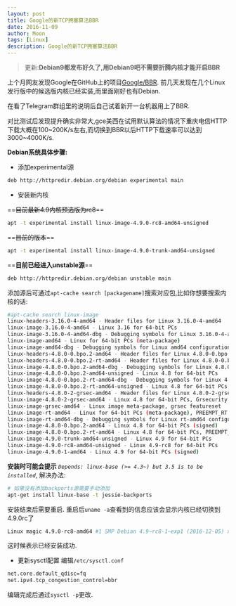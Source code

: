 ```yaml
---
layout: post
title: Google的新TCP拥塞算法BBR
date: 2016-11-09
author: Moon
tags: [Linux]
description: Google的新TCP拥塞算法BBR
---
```


> 更新:**Debian9都发布好久了,用Debian9吧不需要折腾内核才能开启BBR**

上个月网友发现Google在GitHub上的项目[Google/BBR](https://github.com/google/bbr).
前几天发现在几个Linux发行版中的候选版内核已经实装,而里面刚好也有Debian.

在看了Telegram群组里的说明后自己试着新开一台机器用上了BBR.

对比测试后发现提升确实非常大,gce美西在试用默认算法的情况下重庆电信HTTP下载大概在100~200K/s左右,而切换到BBR以后HTTP下载速率可以达到3000~4000K/s.

**Debian系统具体步骤:**

* 添加experimental源
```bash
deb http://httpredir.debian.org/debian experimental main
```
* 安装新内核

==~~目前最新4.9内核预选版为rc8~~==
```bash
apt -t experimental install linux-image-4.9.0-rc8-amd64-unsigned
```
==~~目前的版本~~==
```bash
apt -t experimental install linux-image-4.9.0-trunk-amd64-unsigned
```
==**目前已经进入unstable源**==
```bash
deb http://httpredir.debian.org/debian unstable main
```
添加源后可通过`apt-cache search [packagename]`搜索对应包,比如你想要搜索内核的话:
```bash
#apt-cache search linux-image
linux-headers-3.16.0-4-amd64 - Header files for Linux 3.16.0-4-amd64
linux-image-3.16.0-4-amd64 - Linux 3.16 for 64-bit PCs
linux-image-3.16.0-4-amd64-dbg - Debugging symbols for Linux 3.16.0-4-amd64
linux-image-amd64 - Linux for 64-bit PCs (meta-package)
linux-image-amd64-dbg - Debugging symbols for Linux amd64 configuration (meta-package)
linux-headers-4.8.0-0.bpo.2-amd64 - Header files for Linux 4.8.0-0.bpo.2-amd64
linux-headers-4.8.0-0.bpo.2-rt-amd64 - Header files for Linux 4.8.0-0.bpo.2-rt-amd64
linux-image-4.8.0-0.bpo.2-amd64-dbg - Debugging symbols for Linux 4.8.0-0.bpo.2-amd64
linux-image-4.8.0-0.bpo.2-amd64-unsigned - Linux 4.8 for 64-bit PCs
linux-image-4.8.0-0.bpo.2-rt-amd64-dbg - Debugging symbols for Linux 4.8.0-0.bpo.2-rt-amd64
linux-image-4.8.0-0.bpo.2-rt-amd64-unsigned - Linux 4.8 for 64-bit PCs, PREEMPT_RT
linux-headers-4.8.0-2-grsec-amd64 - Header files for Linux 4.8.0-2-grsec-amd64
linux-image-4.8.0-2-grsec-amd64 - Linux 4.8 for 64-bit PCs, Grsecurity protection
linux-image-grsec-amd64 - Linux image meta-package, grsec featureset
linux-image-rt-amd64 - Linux for 64-bit PCs (meta-package), PREEMPT_RT
linux-image-rt-amd64-dbg - Debugging symbols for Linux rt-amd64 configuration (meta-package)
linux-image-4.8.0-0.bpo.2-amd64 - Linux 4.8 for 64-bit PCs (signed)
linux-image-4.8.0-0.bpo.2-rt-amd64 - Linux 4.8 for 64-bit PCs, PREEMPT_RT (signed)
linux-image-4.9.0-trunk-amd64-unsigned - Linux 4.9 for 64-bit PCs
linux-image-4.9.0-rc8-amd64-unsigned - Linux 4.9-rc8 for 64-bit PCs
linux-image-4.9.0-1-amd64 - Linux 4.9 for 64-bit PCs (signed)
```

**安装时可能会提示** *`Depends: linux-base (>= 4.3~) but 3.5 is to be installed`*, 解决办法:
```bash
# 如果没有添加backports源需要手动添加
apt-get install linux-base -t jessie-backports
```
安装结束后需要重启.
重启后`uname -a`查看到的信息应该会显示内核已经切换到4.9.0rc了
```bash
Linux magic 4.9.0-rc8-amd64 #1 SMP Debian 4.9~rc8-1~exp1 (2016-12-05) x86_64 GNU/Linux
```
这时候表示已经安装成功.

* 更新sysctl配置
编辑`/etc/sysctl.conf`
```bash
net.core.default_qdisc=fq
net.ipv4.tcp_congestion_control=bbr
```
编辑完成后通过`sysctl -p`更改.